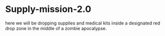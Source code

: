 # Supply-mission-2.0
here we will be dropping supplies and medical kits inside a designated red drop zone in the middle of a zombie apocalypse.

